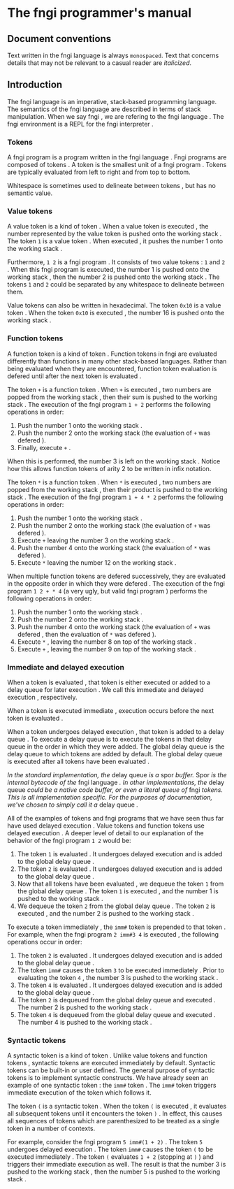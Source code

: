 <div>
<!-- Generated by cxt.py from manual.cxt -->
<h1>The fngi programmer&#x27;s manual</h1><h2>Document conventions</h2>Text written in the <span>		fngi language			</span> is always <code>monospaced</code>. Text that concerns details that may not be relevant to a casual reader are <i>italicized</i>. </p><p><h2>Introduction</h2>The <span>		fngi language			</span> is an imperative, stack-based programming language. The semantics of the <span>		fngi language			</span> are described in terms of stack manipulation. When we say <span>			fngi				</span>, we are refering to the <span>		fngi language			</span>. The <span>		fngi environment		</span> is a REPL for the <span>		fngi interpreter		</span>.</p><p><h3><span>		Tokens				</span></h3>A <span>		fngi program			</span> is a program written in the <span>		fngi language			</span>. <span>		Fngi programs			</span> are composed of <span>			tokens				</span>. A <span>			token				</span> is the smallest unit of a <span>		fngi program			</span>. <span>		Tokens				</span> are typically <span>		evaluated			</span> from left to right and from top to bottom.</p><p></p><p>Whitespace is sometimes used to delineate between <span>			tokens				</span>, but has no semantic value.</p><p><h3><span>		Value tokens			</span></h3>A <span>		value token			</span> is a kind of <span>			token				</span>. When a <span>		value token			</span> is <span>		executed			</span>, the <span>			number				</span> represented by the <span>		value token			</span> is pushed onto the <span>		working stack			</span>. The <span>			token				</span> <span>		<code>1</code>				</span> is a <span>		value token			</span>. When <span>		executed			</span>, it pushes the <span>			number				</span> 1 onto the <span>		working stack			</span>.</p><p>Furthermore, <span>		<code>1 2</code>			</span> is a <span>		fngi program			</span>. It consists of two <span>		value tokens			</span>: <span>		<code>1</code>				</span> and <span>		<code>2</code>				</span>. When this <span>		fngi program			</span> is executed, the <span>			number				</span> 1 is pushed onto the <span>		working stack			</span>, then the <span>			number				</span> 2 is pushed onto the <span>		working stack			</span>. The <span>			tokens				</span> <span>		<code>1</code>				</span> and <span>		<code>2</code>				</span> could be separated by any whitespace to delineate between them.</p><p><span>		Value tokens			</span> can also be written in hexadecimal. The <span>			token				</span> <span>		<code>0x10</code>			</span> is a <span>		value token			</span>. When the <span>			token				</span> <span>		<code>0x10</code>			</span> is <span>		executed			</span>, the <span>			number				</span> 16 is pushed onto the <span>		working stack			</span>.</p><p><h3><span>	Function tokens			</span></h3>A <span>		function token			</span> is a kind of <span>			token				</span>. <span>	Function tokens			</span> in <span>			fngi				</span> are <span>		evaluated			</span> differently than functions in many other stack-based languages. Rather than being <span>		evaluated			</span> when they are encountered, <span>		function token			</span> <span>		evaluation			</span> is <span>			defered				</span> until after the next <span>			token				</span> is <span>		evaluated			</span>.</p><p>The <span>			token				</span> <span>		<code>+</code>				</span> is a <span>		function token			</span>. When <span>		<code>+</code>				</span> is <span>		executed			</span>, two <span>			numbers				</span> are popped from the <span>		working stack			</span>, then their sum is pushed to the <span>		working stack			</span>. The <span>		execution			</span> of the <span>		fngi program			</span> <span>	<code>1 + 2</code>			</span> performs the following operations in order:</p><p><ol><li value="1">Push the <span>			number				</span> 1 onto the <span>		working stack			</span>.</li><li value="2">Push the <span>			number				</span> 2 onto the <span>		working stack			</span> (the <span>		evaluation			</span> of <span>		<code>+</code>				</span> was <span>			defered				</span>).</li><li value="3">Finally, execute <span>		<code>+</code>				</span>.</li></ol>When this is performed, the <span>			number				</span> 3 is left on the <span>		working stack			</span>. Notice how this allows <span>		function tokens			</span> of arity 2 to be written in infix notation.</p><p>The token <span>		<code>*</code>				</span> is a <span>		function token			</span>. When <span>		<code>*</code>				</span> is <span>		executed			</span>, two <span>			numbers				</span> are popped from the <span>		working stack			</span>, then their product is pushed to the <span>		working stack			</span>. The <span>		execution			</span> of the <span>		fngi program			</span> <span>	<code>1 + 4 * 2</code>			</span> performs the following operations in order:</p><p><ol><li value="1">Push the <span>			number				</span> 1 onto the <span>		working stack			</span>.</li><li value="2">Push the <span>			number				</span> 2 onto the <span>		working stack			</span> (the <span>		evaluation			</span> of <span>		<code>+</code>				</span> was <span>			defered				</span>).</li><li value="3">Execute <span>		<code>+</code>				</span> leaving the <span>			number				</span> 3 on the <span>		working stack			</span>.</li><li value="4">Push the <span>			number				</span> 4 onto the <span>		working stack			</span> (the <span>		evaluation			</span> of <span>		<code>*</code>				</span> was <span>			defered				</span>).</li><li value="5">Execute <span>		<code>*</code>				</span> leaving the <span>			number				</span> 12 on the <span>		working stack			</span>.</li></ol>When multiple <span>		function tokens			</span> are <span>			defered				</span> successively, they are <span>		evaluated			</span> in the opposite order in which they were <span>			defered				</span>. The <span>		execution			</span> of the <span>		fngi program			</span> <span>	<code>1 2 + * 4</code>			</span> (a very ugly, but valid <span>		fngi program			</span>) performs the following operations in order:</p><p><ol><li value="1">Push the <span>			number				</span> 1 onto the <span>		working stack			</span>.</li><li value="2">Push the <span>			number				</span> 2 onto the <span>		working stack			</span>.</li><li value="3">Push the <span>			number				</span> 4 onto the <span>		working stack			</span> (the <span>		evaluation			</span> of <span>		<code>+</code>				</span> was <span>			defered				</span>, then the <span>		evaluation			</span> of <span>		<code>*</code>				</span> was <span>			defered				</span>).</li><li value="4">Execute <span>		<code>*</code>				</span>, leaving the <span>			number				</span> 8 on top of the <span>		working stack			</span>.</li><li value="5">Execute <span>		<code>+</code>				</span>, leaving the <span>			number				</span> 9 on top of the <span>		working stack			</span>.</li></ol><h3><span>		Immediate			</span> and <span>			delayed				</span> <span>		execution			</span></h3>When a <span>			token				</span> is <span>		evaluated			</span>, that <span>			token				</span> is either <span>		executed			</span> or added to a <span>		delay queue			</span> for later <span>		execution			</span>. We call this <span>		immediate			</span> and <span>			delayed				</span> <span>		execution			</span>, respectively.</p><p>When a <span>			token				</span> is <span>		executed			</span> <span>		immediate			</span>, <span>		execution			</span> occurs before the next <span>			token				</span> is <span>		evaluated			</span>.</p><p>When a <span>			token				</span> undergoes <span>			delayed				</span> <span>		execution			</span>, that <span>			token				</span> is added to a <span>		delay queue			</span>. To <span>			execute				</span> a <span>		delay queue			</span> is to <span>			execute				</span> the <span>			tokens				</span> in that <span>		delay queue			</span> in the order in which they were added. The <span>	global delay queue		</span> is the <span>		delay queue			</span> to which <span>			tokens				</span> are added by default. The <span>	global delay queue		</span> is <span>		executed			</span> after all <span>			tokens				</span> have been <span>		evaluated			</span>.</p><p><i>In the standard implementation, the </i><span>		delay queue			</span><i> is a </i><span>			spor				</span><i> buffer. </i><span>			Spor				</span><i> is the internal bytecode of the </i><span>		fngi language			</span><i>. In other implementations, the </i><span>		delay queue			</span><i> could be a native code buffer, or even a literal queue of </i><span>			fngi				</span><i> tokens. This is all implementation specific. For the purposes of documentation, we&#x27;ve chosen to simply call it a </i><span>		delay queue			</span><i>.</i></p><p>All of the examples of <span>			tokens				</span> and <span>		fngi programs			</span> that we have seen thus far have used <span>			delayed				</span> <span>		execution			</span>. <span>		Value tokens			</span> and <span>		function tokens			</span> use <span>			delayed				</span> <span>		execution			</span>. A deeper level of detail to our explanation of the behavior of the <span>		fngi program			</span> <span>		<code>1 2</code>			</span> would be:</p><p><ol><li value="1">The <span>			token				</span> <span>		<code>1</code>				</span> is <span>		evaluated			</span>. It undergoes <span>			delayed				</span> <span>		execution			</span> and is added to the <span>	global delay queue		</span>.</li><li value="2">The <span>			token				</span> <span>		<code>2</code>				</span> is <span>		evaluated			</span>. It undergoes <span>			delayed				</span> <span>		execution			</span> and is added to the <span>	global delay queue		</span>.</li><li value="3">Now that all <span>			tokens				</span> have been <span>		evaluated			</span>, we dequeue the <span>			token				</span> <span>		<code>1</code>				</span> from the <span>	global delay queue		</span>. The <span>			token				</span> <span>		<code>1</code>				</span> is <span>		executed			</span>, and the <span>			number				</span> 1 is pushed to the <span>		working stack			</span>.</li><li value="4">We dequeue the <span>			token				</span> <span>		<code>2</code>				</span> from the <span>	global delay queue		</span>. The token <span>		<code>2</code>				</span> is <span>		executed			</span>, and the <span>			number				</span> 2 is pushed to the <span>		working stack			</span>.</li></ol>To <span>			execute				</span> a <span>			token				</span> <span>		immediately			</span>, the <span>		<code>imm#</code>			</span> <span>			token				</span> is prepended to that <span>			token				</span>. For example, when the <span>		fngi program			</span> <span>	<code>2 imm#3 4</code>			</span> is <span>		executed			</span>, the following operations occur in order:</p><p><ol><li value="1">The <span>			token				</span> <span>		<code>2</code>				</span> is <span>		evaluated			</span>. It undergoes <span>			delayed				</span> <span>		execution			</span> and is added to the <span>	global delay queue		</span>.</li><li value="2">The <span>			token				</span> <span>		<code>imm#</code>			</span> causes the <span>			token				</span> <span>		<code>3</code>				</span> to be <span>		executed			</span> <span>		immediately			</span>. Prior to <span>		evaluating			</span> the <span>			token				</span> <span>		<code>4</code>				</span>, the <span>			number				</span> 3 is pushed to the <span>		working stack			</span>.</li><li value="3">The <span>			token				</span> <span>		<code>4</code>				</span> is <span>		evaluated			</span>. It undergoes <span>			delayed				</span> <span>		execution			</span> and is added to the <span>	global delay queue		</span>.</li><li value="4">The <span>			token				</span> <span>		<code>2</code>				</span> is dequeued from the <span>	global delay queue		</span> and <span>		executed			</span>. The <span>			number				</span> 2 is pushed to the <span>		working stack			</span>.</li><li value="5">The <span>			token				</span> <span>		<code>4</code>				</span> is dequeued from the <span>	global delay queue		</span> and <span>		executed			</span>. The <span>			number				</span> 4 is pushed to the <span>		working stack			</span>.</li></ol><h3><span>	Syntactic tokens		</span></h3>A <span>		syntactic token			</span> is a kind of <span>			token				</span>. Unlike <span>		value tokens			</span> and <span>		function tokens			</span>, <span>		syntactic tokens		</span> are <span>		executed			</span> <span>		immediately			</span> by default. <span>	Syntactic tokens		</span> can be built-in or user defined. The general purpose of <span>		syntactic tokens		</span> is to implement syntactic constructs. We have already seen an example of one <span>		syntactic token			</span>: the <span>		<code>imm#</code>			</span> <span>			token				</span>. The <span>		<code>imm#</code>			</span> <span>			token				</span> triggers <span>		immediate			</span> <span>		execution			</span> of the <span>			token				</span> which follows it.</p><p>The <span>			token				</span> <span>	<code>(</code>				</span> is a <span>		syntactic token			</span>. When the <span>			token				</span> <span>	<code>(</code>				</span> is <span>		executed			</span>, it <span>		evaluates			</span> all subsequent <span>			tokens				</span> until it encounters the <span>			token				</span> <span>	<code>)</code>				</span>. In effect, this causes all sequences of <span>			tokens				</span> which are parenthesized to be treated as a single <span>			token				</span> in a number of contexts.</p><p>For example, consider the <span>		fngi program			</span> <span>	<code>5 imm#(1 + 2)</code>		</span>. The <span>			token				</span> <span>		<code>5</code>				</span> undergoes <span>			delayed				</span> <span>		execution			</span>. The <span>			token				</span> <span>		<code>imm#</code>			</span> causes the token <span>	<code>(</code>				</span> to be <span>		executed			</span> <span>		immediately			</span>. The <span>			token				</span> <span>	<code>(</code>				</span> <span>		evaluates			</span> <span>	<code>1 + 2</code>			</span> (stopping at <span>	<code>)</code>				</span>) and triggers their <span>		immediate			</span> <span>		execution			</span> as well. The result is that the <span>			number				</span> 3 is pushed to the <span>		working stack			</span>, then the <span>			number				</span> 5 is pushed to the <span>		working stack			</span>.</p><p></p><p></p><p></p><p></p><p></p><p></p><p></p><p></p><p></p><p></div>